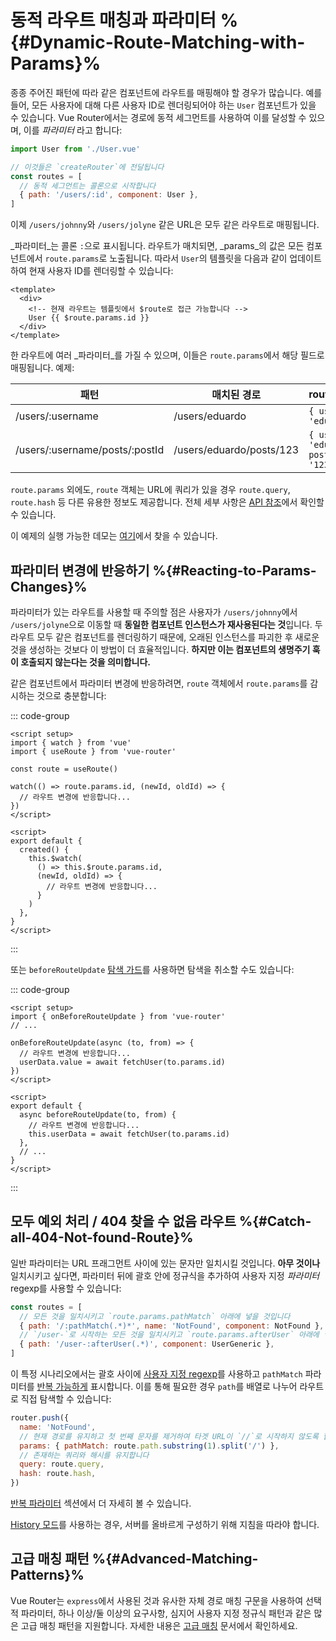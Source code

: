 # 동적 라우트 매칭과 파라미터 %{#Dynamic-Route-Matching-with-Params}%

<VueSchoolLink
  href="https://vueschool.io/lessons/dynamic-routes"
  title="동적 라우트 매칭과 파라미터에 대해 알아보기"
/>

종종 주어진 패턴에 따라 같은 컴포넌트에 라우트를 매핑해야 할 경우가 많습니다. 예를 들어, 모든 사용자에 대해 다른 사용자 ID로 렌더링되어야 하는 `User` 컴포넌트가 있을 수 있습니다. Vue Router에서는 경로에 동적 세그먼트를 사용하여 이를 달성할 수 있으며, 이를 _파라미터_ 라고 합니다:

```js
import User from './User.vue'

// 이것들은 `createRouter`에 전달됩니다
const routes = [
  // 동적 세그먼트는 콜론으로 시작합니다
  { path: '/users/:id', component: User },
]
```

이제 `/users/johnny`와 `/users/jolyne` 같은 URL은 모두 같은 라우트로 매핑됩니다.

_파라미터_는 콜론 `:`으로 표시됩니다. 라우트가 매치되면, _params_의 값은 모든 컴포넌트에서 `route.params`로 노출됩니다. 따라서 `User`의 템플릿을 다음과 같이 업데이트하여 현재 사용자 ID를 렌더링할 수 있습니다:

```vue
<template>
  <div>
    <!-- 현재 라우트는 템플릿에서 $route로 접근 가능합니다 -->
    User {{ $route.params.id }}
  </div>
</template>
```

한 라우트에 여러 _파라미터_를 가질 수 있으며, 이들은 `route.params`에서 해당 필드로 매핑됩니다. 예제:

| 패턴                            | 매치된 경로              | route.params                           |
| ------------------------------ | ------------------------ | -------------------------------------- |
| /users/:username               | /users/eduardo           | `{ username: 'eduardo' }`              |
| /users/:username/posts/:postId | /users/eduardo/posts/123 | `{ username: 'eduardo', postId: '123' }` |

`route.params` 외에도, `route` 객체는 URL에 쿼리가 있을 경우 `route.query`, `route.hash` 등 다른 유용한 정보도 제공합니다. 전체 세부 사항은 [API 참조](../../api/interfaces/RouteLocationNormalized.md)에서 확인할 수 있습니다.

이 예제의 실행 가능한 데모는 [여기](https://codesandbox.io/s/route-params-vue-router-examples-mlb14?from-embed&initialpath=%2Fusers%2Feduardo%2Fposts%2F1)에서 찾을 수 있습니다.

<!-- <iframe
  src="https://codesandbox.io/embed//route-params-vue-router-examples-mlb14?fontsize=14&theme=light&view=preview&initialpath=%2Fusers%2Feduardo%2Fposts%2F1"
  style="width:100%; height:500px; border:0; border-radius: 4px; overflow:hidden;"
  title="Route Params example"
  allow="accelerometer; ambient-light-sensor; camera; encrypted-media; geolocation; gyroscope; hid; microphone; midi; payment; usb; vr; xr-spatial-tracking"
  sandbox="allow-forms allow-modals allow-popups allow-presentation allow-same-origin allow-scripts"
></iframe> -->

## 파라미터 변경에 반응하기 %{#Reacting-to-Params-Changes}%

<VueSchoolLink
  href="https://vueschool.io/lessons/reacting-to-param-changes"
  title="파라미터 변경에 반응하는 방법 배우기"
/>

파라미터가 있는 라우트를 사용할 때 주의할 점은 사용자가 `/users/johnny`에서 `/users/jolyne`으로 이동할 때 **동일한 컴포넌트 인스턴스가 재사용된다는 것**입니다. 두 라우트 모두 같은 컴포넌트를 렌더링하기 때문에, 오래된 인스턴스를 파괴한 후 새로운 것을 생성하는 것보다 이 방법이 더 효율적입니다. **하지만 이는 컴포넌트의 생명주기 훅이 호출되지 않는다는 것을 의미합니다.**

같은 컴포넌트에서 파라미터 변경에 반응하려면, `route` 객체에서 `route.params`를 감시하는 것으로 충분합니다:

::: code-group

```vue [Composition API]
<script setup>
import { watch } from 'vue'
import { useRoute } from 'vue-router'

const route = useRoute()

watch(() => route.params.id, (newId, oldId) => {
  // 라우트 변경에 반응합니다...
})
</script>
```

```vue [Options API]
<script>
export default {
  created() {
    this.$watch(
      () => this.$route.params.id,
      (newId, oldId) => {
        // 라우트 변경에 반응합니다...
      }
    )
  },
}
</script>
```

:::

또는 `beforeRouteUpdate` [탐색 가드](../advanced/navigation-guards.md)를 사용하면 탐색을 취소할 수도 있습니다:

::: code-group

```vue [Composition API]
<script setup>
import { onBeforeRouteUpdate } from 'vue-router'
// ...

onBeforeRouteUpdate(async (to, from) => {
  // 라우트 변경에 반응합니다...
  userData.value = await fetchUser(to.params.id)
})
</script>
```

```vue [Options API]
<script>
export default {
  async beforeRouteUpdate(to, from) {
    // 라우트 변경에 반응합니다...
    this.userData = await fetchUser(to.params.id)
  },
  // ...
}
</script>
```

:::

## 모두 예외 처리 / 404 찾을 수 없음 라우트 %{#Catch-all-404-Not-found-Route}%

<VueSchoolLink
href="https://vueschool.io/lessons/404-not-found-page"
title="Learn how to make a catch all/404 not found route"
/>

일반 파라미터는 URL 프래그먼트 사이에 있는 문자만 일치시킬 것입니다. **아무 것이나** 일치시키고 싶다면, 파라미터 뒤에 괄호 안에 정규식을 추가하여 사용자 지정 _파라미터_ regexp를 사용할 수 있습니다:

```js
const routes = [
  // 모든 것을 일치시키고 `route.params.pathMatch` 아래에 넣을 것입니다
  { path: '/:pathMatch(.*)*', name: 'NotFound', component: NotFound },
  // `/user-`로 시작하는 모든 것을 일치시키고 `route.params.afterUser` 아래에 넣을 것입니다
  { path: '/user-:afterUser(.*)', component: UserGeneric },
]
```

이 특정 시나리오에서는 괄호 사이에 [사용자 지정 regexp](./route-matching-syntax.md#custom-regexp-in-params)를 사용하고 `pathMatch` 파라미터를 [반복 가능하게](./route-matching-syntax.md#optional-parameters) 표시합니다. 이를 통해 필요한 경우 `path`를 배열로 나누어 라우트로 직접 탐색할 수 있습니다:

```js
router.push({
  name: 'NotFound',
  // 현재 경로를 유지하고 첫 번째 문자를 제거하여 타겟 URL이 `//`로 시작하지 않도록 합니다
  params: { pathMatch: route.path.substring(1).split('/') },
  // 존재하는 쿼리와 해시를 유지합니다
  query: route.query,
  hash: route.hash,
})
```

[반복 파라미터](./route-matching-syntax.md#Repeatable-params) 섹션에서 더 자세히 볼 수 있습니다.

[History 모드](./history-mode.md)를 사용하는 경우, 서버를 올바르게 구성하기 위해 지침을 따라야 합니다.

## 고급 매칭 패턴 %{#Advanced-Matching-Patterns}%

Vue Router는 `express`에서 사용된 것과 유사한 자체 경로 매칭 구문을 사용하여 선택적 파라미터, 하나 이상/둘 이상의 요구사항, 심지어 사용자 지정 정규식 패턴과 같은 많은 고급 매칭 패턴을 지원합니다. 자세한 내용은 [고급 매칭](./route-matching-syntax.md) 문서에서 확인하세요.
